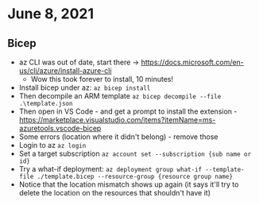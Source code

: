 # June 8, 2021

## Bicep

- az CLI was out of date, start there -> https://docs.microsoft.com/en-us/cli/azure/install-azure-cli
  - Wow this took forever to install, 10 minutes!
- Install bicep under az: `az bicep install`
- Then decompile an ARM template `az bicep decompile --file .\template.json`
- Then open in VS Code - and get a prompt to install the extension - https://marketplace.visualstudio.com/items?itemName=ms-azuretools.vscode-bicep
- Some errors (location where it didn't belong) - remove those
- Login to az `az login`
- Set a target subscription `az account set --subscription {sub name or id}`
- Try a what-if deployment: `az deployment group what-if --template-file ./template.bicep --resource-group {resource group name}`
- Notice that the location mismatch shows up again (it says it'll try to delete the location on the resources that shouldn't have it)